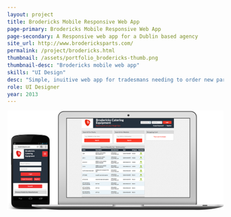 ```yaml
---
layout: project
title: Brodericks Mobile Responsive Web App
page-primary: Brodericks Mobile Responsive Web App
page-secondary: A Responsive web app for a Dublin based agency
site_url: http://www.brodericksparts.com/
permalink: /project/brodericks.html
thumbnail: /assets/portfolio_brodericks-thumb.png
thumbnail-desc: "Brodericks mobile web app"
skills: "UI Design"
desc: "Simple, inuitive web app for tradesmans needing to order new parts"
role: UI Designer
year: 2013
---
```


<a href="" class="button"></a>

<img src="/assets/portfolio-item-brodericks-full.png" class="site-full"/>
